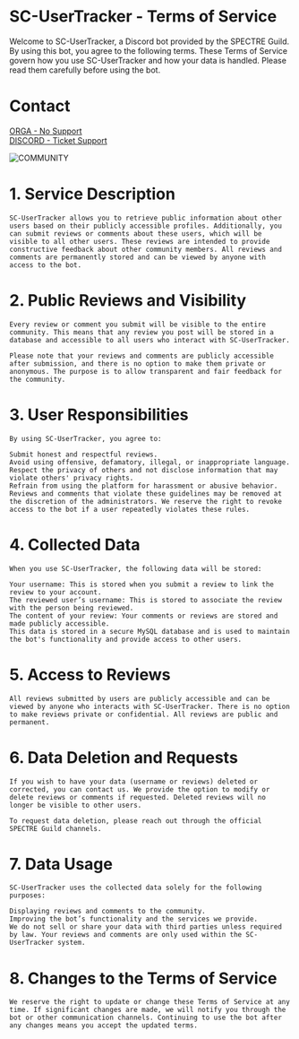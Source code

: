 # SC-UserTracker - Terms of Service

Welcome to SC-UserTracker, a Discord bot provided by the SPECTRE Guild. By using this bot, you agree to the following terms. These Terms of Service govern how you use SC-UserTracker and how your data is handled. Please read them carefully before using the bot.

# Contact

[ORGA - No Support](https://robertsspaceindustries.com/orgs/SPECR)  
[DISCORD - Ticket Support](https://discord.com/invite/specr)


![COMMUNITY](https://github.com/user-attachments/assets/bb37f9bd-b528-407a-a01c-910668319243)


# 1. Service Description
````
SC-UserTracker allows you to retrieve public information about other users based on their publicly accessible profiles. Additionally, you can submit reviews or comments about these users, which will be visible to all other users. These reviews are intended to provide constructive feedback about other community members. All reviews and comments are permanently stored and can be viewed by anyone with access to the bot.
````

# 2. Public Reviews and Visibility
````
Every review or comment you submit will be visible to the entire community. This means that any review you post will be stored in a database and accessible to all users who interact with SC-UserTracker.

Please note that your reviews and comments are publicly accessible after submission, and there is no option to make them private or anonymous. The purpose is to allow transparent and fair feedback for the community.
````


# 3. User Responsibilities
````
By using SC-UserTracker, you agree to:

Submit honest and respectful reviews.
Avoid using offensive, defamatory, illegal, or inappropriate language.
Respect the privacy of others and not disclose information that may violate others' privacy rights.
Refrain from using the platform for harassment or abusive behavior.
Reviews and comments that violate these guidelines may be removed at the discretion of the administrators. We reserve the right to revoke access to the bot if a user repeatedly violates these rules.
````

# 4. Collected Data
````
When you use SC-UserTracker, the following data will be stored:

Your username: This is stored when you submit a review to link the review to your account.
The reviewed user’s username: This is stored to associate the review with the person being reviewed.
The content of your review: Your comments or reviews are stored and made publicly accessible.
This data is stored in a secure MySQL database and is used to maintain the bot's functionality and provide access to other users.
````

# 5. Access to Reviews
````
All reviews submitted by users are publicly accessible and can be viewed by anyone who interacts with SC-UserTracker. There is no option to make reviews private or confidential. All reviews are public and permanent.
````

# 6. Data Deletion and Requests
````
If you wish to have your data (username or reviews) deleted or corrected, you can contact us. We provide the option to modify or delete reviews or comments if requested. Deleted reviews will no longer be visible to other users.

To request data deletion, please reach out through the official SPECTRE Guild channels.
````

# 7. Data Usage
````
SC-UserTracker uses the collected data solely for the following purposes:

Displaying reviews and comments to the community.
Improving the bot’s functionality and the services we provide.
We do not sell or share your data with third parties unless required by law. Your reviews and comments are only used within the SC-UserTracker system.
````

# 8. Changes to the Terms of Service
````
We reserve the right to update or change these Terms of Service at any time. If significant changes are made, we will notify you through the bot or other communication channels. Continuing to use the bot after any changes means you accept the updated terms.
````
